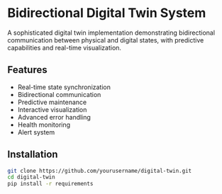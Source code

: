 # Bidirectional Digital Twin System

A sophisticated digital twin implementation demonstrating bidirectional communication between physical and digital states, with predictive capabilities and real-time visualization.

## Features

- Real-time state synchronization
- Bidirectional communication
- Predictive maintenance
- Interactive visualization
- Advanced error handling
- Health monitoring
- Alert system

## Installation

```bash
git clone https://github.com/yourusername/digital-twin.git
cd digital-twin
pip install -r requirements
